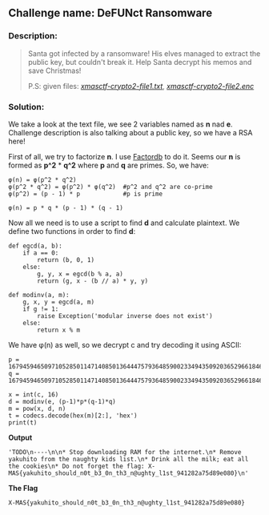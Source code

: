 ## Challenge name:	DeFUNct Ransomware

### Description:
> Santa got infected by a ransomware! His elves managed to extract the public key, but couldn't break it. Help Santa decrypt his memos and save Christmas!
> 
> P.S: given files: *[xmasctf-crypto2-file1.txt](./cryptography/xmasctf_DeFUNct-Ransomware/xmasctf-crypto2-file1.txt)*, *[xmasctf-crypto2-file2.enc](./cryptography/xmasctf_DeFUNct-Ransomware/xmasctf-crypto2-file2.enc)*

### Solution:

We take a look at the text file, we see 2 variables named as **n** nad **e**. Challenge description is also talking about a public key, so we have a RSA here!

First of all, we try to factorize **n**. I use [Factordb](http://factordb.com/) to do it. Seems our **n** is formed as **p^2** * **q^2** where **p** and **q** are primes. So, we have:

    φ(n) = φ(p^2 * q^2)
    φ(p^2 * q^2) = φ(p^2) * φ(q^2)  #p^2 and q^2 are co-prime
    φ(p^2) = (p - 1) * p            #p is prime

    φ(n) = p * q * (p - 1) * (q - 1)

Now all we need is to use a script to find **d** and calculate plaintext. We define two functions in order to find **d**:

    def egcd(a, b):
        if a == 0:
            return (b, 0, 1)
        else:
            g, y, x = egcd(b % a, a)
            return (g, x - (b // a) * y, y)

    def modinv(a, m):
        g, x, y = egcd(a, m)
        if g != 1:
            raise Exception('modular inverse does not exist')
        else:
            return x % m

We have φ(n) as well, so we decrypt c and try decoding it using ASCII:

    p = 167945946509710528501147140850136444757936485900233494350920365296618466491038783888459340376962572176658471433672446105042569166930066764067458760954444542315723029727275896055594485064790247910216515269672809063208736956951590237500845779868099616110730494457247861971337900144361732424961936041908032639503
    q = 167945946509710528501147140850136444757936485900233494350920365296618466491038783888459340376962572176658471433672446105042569166930066764067458760954444551181379291048040552484392012079612125237961930510490682072102514499883651342766510399652317335461788686135874608722851478273373669551946245262568601067289
    
    x = int(c, 16)
    d = modinv(e, (p-1)*p*(q-1)*q)
    m = pow(x, d, n)
    t = codecs.decode(hex(m)[2:], 'hex')
    print(t)

**Output**
	
    'TODO\n----\n\n* Stop downloading RAM for the internet.\n* Remove yakuhito from the naughty kids list.\n* Drink all the milk; eat all the cookies\n* Do not forget the flag: X-MAS{yakuhito_should_n0t_b3_0n_th3_n@ughty_l1st_941282a75d89e080}\n'

**The Flag**

    X-MAS{yakuhito_should_n0t_b3_0n_th3_n@ughty_l1st_941282a75d89e080}


